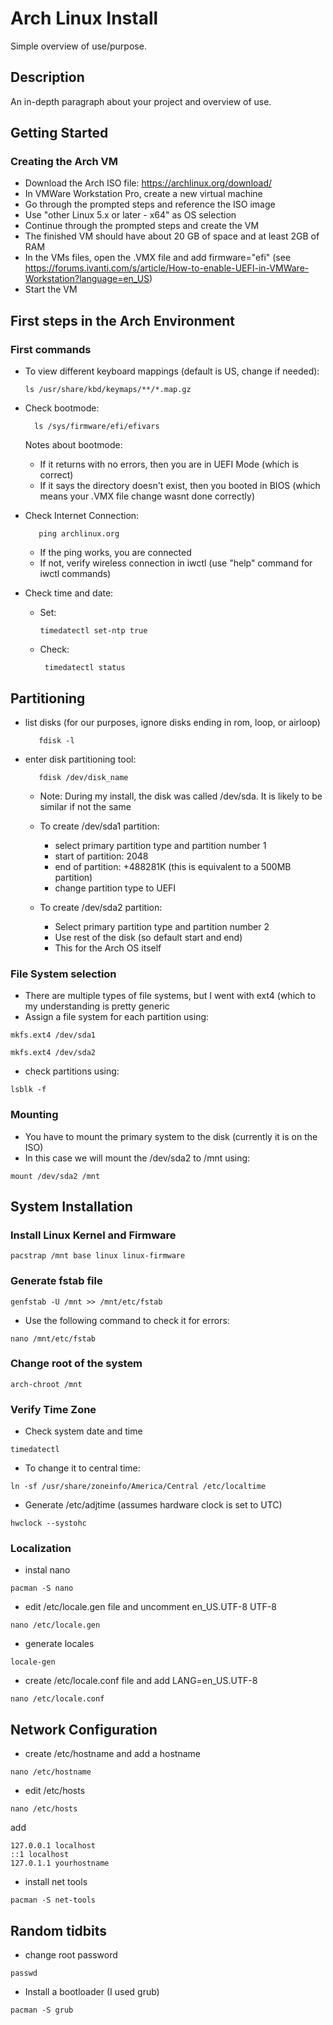 # Arch Linux Install

Simple overview of use/purpose.

## Description

An in-depth paragraph about your project and overview of use.

## Getting Started

### Creating the Arch VM

* Download the Arch ISO file: https://archlinux.org/download/
* In VMWare Workstation Pro, create a new virtual machine
* Go through the prompted steps and reference the ISO image
* Use "other Linux 5.x or later - x64" as OS selection
* Continue through the prompted steps and create the VM
* The finished VM should have about 20 GB of space and at least 2GB of RAM
* In the VMs files, open the .VMX file and add firmware="efi" (see https://forums.ivanti.com/s/article/How-to-enable-UEFI-in-VMWare-Workstation?language=en_US)
* Start the VM

## First steps in the Arch Environment

### First commands

* To view different keyboard mappings (default is US, change if needed): 
 
      ls /usr/share/kbd/keymaps/**/*.map.gz

* Check bootmode: 
        
        ls /sys/firmware/efi/efivars
        
    Notes about bootmode:
    - If it returns with no errors, then you are in UEFI Mode (which is correct)
    - If it says the directory doesn't exist, then you booted in BIOS (which means your .VMX file           change wasnt done correctly)

* Check Internet Connection:
   
         ping archlinux.org
    
    - If the ping works, you are connected
    - If not, verify wireless connection in iwctl (use "help" command for iwctl commands)

* Check time and date:

    - Set:
    
          timedatectl set-ntp true
     
    - Check:
 
           timedatectl status

## Partitioning

* list disks (for our purposes, ignore disks ending in rom, loop, or airloop)

         fdisk -l
         
* enter disk partitioning tool:

         fdisk /dev/disk_name
         
         
    - Note: During my install, the disk was called /dev/sda. It is likely to be similar if not the               same

   - To create /dev/sda1 partition:
      - select primary partition type and partition number 1
      - start of partition: 2048
      - end of partition: +488281K (this is equivalent to a 500MB partition)
      - change partition type to UEFI
   - To create /dev/sda2 partition:
      - Select primary partition type and partition number 2
      - Use rest of the disk (so default start and end)
      - This for the Arch OS itself
      

### File System selection

* There are multiple types of file systems, but I went with ext4 (which to my understanding is pretty generic
* Assign a file system for each partition using:

```
mkfs.ext4 /dev/sda1
```
```
mkfs.ext4 /dev/sda2
```

* check partitions using:
```
lsblk -f
```

### Mounting
* You have to mount the primary system to the disk (currently it is on the ISO)
* In this case we will mount the /dev/sda2 to /mnt using:

```
mount /dev/sda2 /mnt
```

## System Installation
### Install Linux Kernel and Firmware

```
pacstrap /mnt base linux linux-firmware
```
### Generate fstab file 

```
genfstab -U /mnt >> /mnt/etc/fstab
```
* Use the following command to check it for errors:
```
nano /mnt/etc/fstab
```

### Change root of the system
```
arch-chroot /mnt
```

### Verify Time Zone

* Check system date and time
```
timedatectl
```

* To change it to central time:
```
ln -sf /usr/share/zoneinfo/America/Central /etc/localtime
```
* Generate /etc/adjtime (assumes hardware clock is set to UTC)
```
hwclock --systohc 
```

### Localization
* instal nano 
```
pacman -S nano
```
* edit /etc/locale.gen file and uncomment en_US.UTF-8 UTF-8
```
nano /etc/locale.gen
```
* generate locales
```
locale-gen
```
* create /etc/locale.conf file and add LANG=en_US.UTF-8
```
nano /etc/locale.conf
```

## Network Configuration
* create /etc/hostname and add a hostname
```
nano /etc/hostname
```
* edit /etc/hosts
```
nano /etc/hosts
``` 
add 
```
127.0.0.1 localhost
::1 localhost
127.0.1.1 yourhostname
```
* install net tools
```
pacman -S net-tools
```

## Random tidbits
* change root password
```
passwd
```
* Install a bootloader (I used grub)
```
pacman -S grub
```

